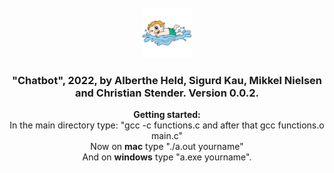 <br />
<div align="center">
  <a href="https://github.com/christianstender/chatboot">
    <img src="logo.jpeg" alt="Logo" width="80" height="80">
  </a>

  <h3 align="center">"Chatbot", 2022, by Alberthe Held, Sigurd Kau, Mikkel Nielsen and Christian Stender. Version 0.0.2.</h3>

  <p align="center">
    <strong>Getting started:</strong>
    <br>
    In the main directory type: "gcc -c functions.c and after that gcc functions.o main.c"
    <br>
    Now on <strong>mac</strong> type "./a.out yourname"
    <br>
    And on <strong>windows</strong> type "a.exe yourname".
  </p>
</div>

